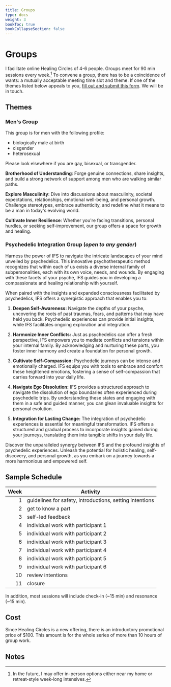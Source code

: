 ```yaml
---
title: Groups
type: docs
weight: 3
bookToc: true
bookCollapseSection: false
---
```


# Groups

I facilitate online Healing Circles of 4-6 people.
Groups meet for 90 min sessions every week.[^in-person]
To convene a group, there has to be a coincidence of wants:
a mutually acceptable meeting time slot and theme.
If one of the themes listed below appeals to you,
<a href="https://forms.gle/EM3pmjCRnnZpYYUN7" target="_blank">fill out and submit this form</a>.
We will be in touch.

## Themes

### Men's Group

This group is for men with the following profile:

- biologically male at birth
- cisgender
- heterosexual

Please look elsewhere if you are gay, bisexual, or transgender.

**Brotherhood of Understanding**: Forge genuine connections, share insights, and build a strong network of support among men who are walking similar paths.

**Explore Masculinity**: Dive into discussions about masculinity, societal expectations, relationships, emotional well-being, and personal growth. Challenge stereotypes, embrace authenticity, and redefine what it means to be a man in today's evolving world.

**Cultivate Inner Resilience**: Whether you're facing transitions, personal hurdles, or seeking self-improvement, our group offers a space for growth and healing.

### Psychedelic Integration Group (*open to any gender*)

Harness the power of IFS to navigate the intricate landscapes of your mind unveiled by psychedelics. This innovative psychotherapeutic method recognizes that within each of us exists a diverse internal family of subpersonalities, each with its own voice, needs, and wounds. By engaging with these facets of your psyche, IFS guides you in developing a compassionate and healing relationship with yourself.

When paired with the insights and expanded consciousness facilitated by psychedelics, IFS offers a synergistic approach that enables you to:

1. **Deepen Self-Awareness:** Navigate the depths of your psyche, uncovering the roots of past traumas, fears, and patterns that may have held you back. Psychedelic experiences can provide initial insights, while IFS facilitates ongoing exploration and integration.

2. **Harmonize Inner Conflicts:** Just as psychedelics can offer a fresh perspective, IFS empowers you to mediate conflicts and tensions within your internal family. By acknowledging and nurturing these parts, you foster inner harmony and create a foundation for personal growth.

3. **Cultivate Self-Compassion:** Psychedelic journeys can be intense and emotionally charged. IFS equips you with tools to embrace and comfort these heightened emotions, fostering a sense of self-compassion that carries forward into your daily life.

4. **Navigate Ego Dissolution:** IFS provides a structured approach to navigate the dissolution of ego boundaries often experienced during psychedelic trips. By understanding these states and engaging with them in a safe and guided manner, you can glean invaluable insights for personal evolution.

5. **Integration for Lasting Change:** The integration of psychedelic experiences is essential for meaningful transformation. IFS offers a structured and gradual process to incorporate insights gained during your journeys, translating them into tangible shifts in your daily life.

Discover the unparalleled synergy between IFS and the profound insights of psychedelic experiences. Unleash the potential for holistic healing, self-discovery, and personal growth, as you embark on a journey towards a more harmonious and empowered self.

## Sample Schedule

| Week | Activity |
| ----: | -------- |
| 1 | guidelines for safety, introductions, setting intentions |
| 2 | get to know a part |
| 3 | self-led feedback |
| 4 | individual work with participant 1 |
| 5 | individual work with participant 2 |
| 6 | individual work with participant 3 |
| 7 | individual work with participant 4 |
| 8 | individual work with participant 5 |
| 9 | individual work with participant 6 |
| 10 | review intentions |
| 11 | closure |

In addition, most sessions will include check-in (~15 min) and resonance (~15 min).

## Cost

Since Healing Circles is a new offering, there is an introductory promotional price of $100.
This amount is for the whole series of more than 10 hours of group work.

## Notes

[^in-person]: In the future, I may offer in-person options either near my home or retreat-style week-long intensives.
